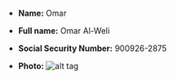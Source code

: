 * **Name:** Omar <br/> 
* **Full name:** Omar Al-Weli <br/>
* **Social Security Number:** 900926-2875 <br/>

* **Photo:** ![alt tag](https://github.com/OmarAl-Weli/LSRE-2016-OmarAlWeli/blob/master/Bio/ME.jpg?raw=true)
